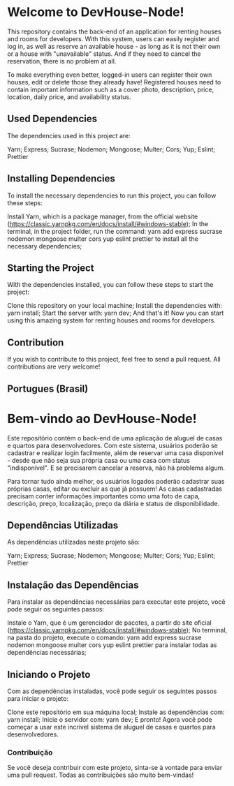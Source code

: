 # Welcome to DevHouse-Node!
This repository contains the back-end of an application for renting houses and rooms for developers. With this system, users can easily register and log in, as well as reserve an available house - as long as it is not their own or a house with "unavailable" status. And if they need to cancel the reservation, there is no problem at all.

To make everything even better, logged-in users can register their own houses, edit or delete those they already have! Registered houses need to contain important information such as a cover photo, description, price, location, daily price, and availability status.

## Used Dependencies
The dependencies used in this project are:

Yarn;
Express;
Sucrase;
Nodemon;
Mongoose;
Multer;
Cors;
Yup;
Eslint;
Prettier

## Installing Dependencies
To install the necessary dependencies to run this project, you can follow these steps:

Install Yarn, which is a package manager, from the official website (https://classic.yarnpkg.com/en/docs/install/#windows-stable);
In the terminal, in the project folder, run the command: yarn add express sucrase nodemon mongoose multer cors yup eslint prettier
to install all the necessary dependencies;

## Starting the Project
With the dependencies installed, you can follow these steps to start the project:

Clone this repository on your local machine;
Install the dependencies with: yarn install;
Start the server with: yarn dev;
And that's it! Now you can start using this amazing system for renting houses and rooms for developers.

## Contribution
If you wish to contribute to this project, feel free to send a pull request. All contributions are very welcome!


## Portugues (Brasil)
# Bem-vindo ao DevHouse-Node!

Este repositório contém o back-end de uma aplicação de aluguel de casas e quartos para desenvolvedores. Com este sistema, usuários poderão se cadastrar e realizar login facilmente, além de reservar uma casa disponível - desde que não seja sua própria casa ou uma casa com status "indisponível". E se precisarem cancelar a reserva, não há problema algum.

Para tornar tudo ainda melhor, os usuários logados poderão cadastrar suas próprias casas, editar ou excluir as que já possuem! As casas cadastradas precisam conter informações importantes como uma foto de capa, descrição, preço, localização, preço da diária e status de disponibilidade.


## Dependências Utilizadas
As dependências utilizadas neste projeto são:

Yarn;
Express;
Sucrase;
Nodemon;
Mongoose;
Multer;
Cors;
Yup;
Eslint;
Prettier


## Instalação das Dependências
Para instalar as dependências necessárias para executar este projeto, você pode seguir os seguintes passos:

Instale o Yarn, que é um gerenciador de pacotes, a partir do site oficial (https://classic.yarnpkg.com/en/docs/install/#windows-stable);
No terminal, na pasta do projeto, execute o comando: yarn add express sucrase nodemon mongoose multer cors yup eslint prettier 
para instalar todas as dependências necessárias;


## Iniciando o Projeto
Com as dependências instaladas, você pode seguir os seguintes passos para iniciar o projeto:

Clone este repositório em sua máquina local;
Instale as dependências com: yarn install;
Inicie o servidor com: yarn dev;
E pronto! Agora você pode começar a usar este incrível sistema de aluguel de casas e quartos para desenvolvedores.


### Contribuição
Se você deseja contribuir com este projeto, sinta-se à vontade para enviar uma pull request. Todas as contribuições são muito bem-vindas!
